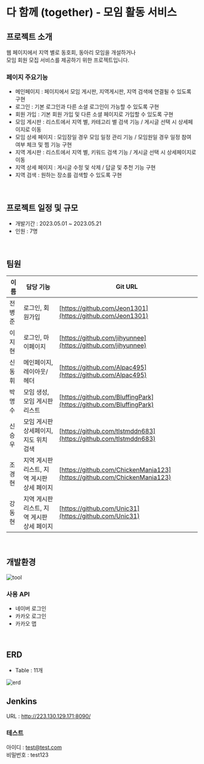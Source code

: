 # 다 함께 (together) - 모임 활동 서비스

## 프로젝트 소개

웹 페이지에서 지역 별로 동호회, 동아리 모임을 개설하거나<br/>
모임 회원 모집 서비스를 제공하기 위한 프로젝트입니다.

### 페이지 주요기능
* 메인페이지 : 페이지에서 모임 게시판, 지역게시판, 지역 검색에 연결될 수 있도록 구현
* 로그인 : 기본 로그인과 다른 소셜 로그인이 가능할 수 있도록 구현
* 회원 가입 : 기본 회원 가입 및 다른 소셜 페이지로 가입할 수 있도록 구현
* 모임 게시판 : 리스트에서 지역 별, 카테고리 별 검색 기능 / 게시글 선택 시 상세페이지로 이동
* 모임 상세 페이지 : 모임장일 경우 모임 일정 관리 기능 / 모임원일 경우 일정 참여 여부 체크 및 찜 기능 구현
* 지역 게시판 : 리스트에서 지역 별, 키워드 검색 기능 / 게시글 선택 시 상세페이지로 이동
* 지역 상세 페이지 : 게시글 수정 및 삭제 / 답글 및 추천 기능 구현
* 지역 검색 : 원하는 장소를 검색할 수 있도록 구현
<br/>

## 프로젝트 일정 및 규모
* 개발기간 : 2023.05.01 ~ 2023.05.21
* 인원 : 7명
<br/>

## 팀원
이름|담당 기능|Git URL
---|---|---
전병준|로그인, 회원가입|[https://github.com/Jeon1301](https://github.com/Jeon1301)
이지현|로그인, 마이페이지|[https://github.com/jihyunnee](https://github.com/jihyunnee)
신동휘|메인페이지, 레이아웃/헤더|[https://github.com/Alpac495](https://github.com/Alpac495)
박명수|모임 생성, 모임 게시판 리스트|[https://github.com/BluffingPark](https://github.com/BluffingPark)
신승우|모임 게시판 상세페이지, 지도 위치 검색|[https://github.com/tlstmddn683](https://github.com/tlstmddn683)
조경현|지역 게시판 리스트, 지역 게시판 상세 페이지|[https://github.com/ChickenMania123](https://github.com/ChickenMania123)
강동현|지역 게시판 리스트, 지역 게시판 상세 페이지|[https://github.com/Unic31](https://github.com/Unic31)
<br/>

## 개발환경
![tool](https://github.com/Jeon1301/together/assets/116734433/411857d6-8813-4aa7-b485-9d484b589bb1)

### 사용 API
* 네이버 로그인
* 카카오 로그인
* 카카오 맵
<br/>

## ERD
* Table : 11개

![erd](https://github.com/Jeon1301/together/assets/116734433/d2363b70-f54a-4d4d-80e5-b35e5cf5408b)
<br/>

## Jenkins
URL : http://223.130.129.171:8090/
### 테스트
아이디 : test@test.com <br/>
비밀번호 : test123
